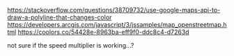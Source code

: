 
https://stackoverflow.com/questions/38709732/use-google-maps-api-to-draw-a-polyline-that-changes-color
https://developers.arcgis.com/javascript/3/jssamples/map_openstreetmap.html
https://coolors.co/54428e-8963ba-eff9f0-ddc8c4-d7263d

not sure if the speed multiplier is working...?
